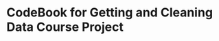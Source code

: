 CodeBook for Getting and Cleaning Data Course Project
=====================================================